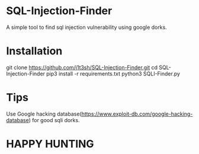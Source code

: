 # SQL-Injection-Finder
A simple tool to find sql injection vulnerability using google dorks.

# Installation
git clone https://github.com/j1t3sh/SQL-Injection-Finder.git
cd SQL-Injection-Finder
pip3 install -r requirements.txt
python3 SQLI-Finder.py

# Tips
Use Google hacking database(https://www.exploit-db.com/google-hacking-database) for good sqli dorks.

# HAPPY HUNTING
